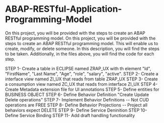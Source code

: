 # ABAP-RESTful-Application-Programming-Model
On this project, you will be provided with the steps to create an ABAP RESTful programming model.
On this project, you will be provided with the steps to create an ABAP RESTful programming model. This will enable us to create, modify, or delete someone. In this description, you will find the steps to be taken. Additionally, in the files above, you will find the code for each step.

STEP 1- Create a table in ECLIPSE named ZRAP_UX with th element "Id", "FirstName", "Last Name", "Age", "role", "salary", "active".
STEP 2- Create a interface view named ZI_UX that reads from table ZRAP_UX
STEP 3- Create a consumption view named ZC_UX that reads from interface ZI_UX
STEP 4- Create Metadata extension file for UI annotations
STEP 5- Define entities for BUSINESS OBJECT 
STEP 6- Define Behavior Definition "Create Update Delete operations"
STEP 7- Implement Behavior Definitions -- Not CUD operations are FREE
STEP 8- Define Behavior Projections -- Project all behaviors expect DELETE
STEP 9- Define Service Deninition
STEP 10- Define Service Binding
STEP 11- Add draft handling functionality
